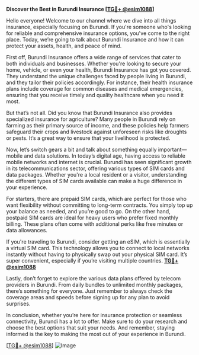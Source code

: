 **Discover the Best in Burundi Insurance [[TG💪+ @esim1088](https://t.me/s/esim1088)]**

Hello everyone! Welcome to our channel where we dive into all things insurance, especially focusing on Burundi. If you're someone who's looking for reliable and comprehensive insurance options, you've come to the right place. Today, we’re going to talk about Burundi Insurance and how it can protect your assets, health, and peace of mind.

First off, Burundi Insurance offers a wide range of services that cater to both individuals and businesses. Whether you're looking to secure your home, vehicle, or even your health, Burundi Insurance has got you covered. They understand the unique challenges faced by people living in Burundi, and they tailor their policies accordingly. For instance, their health insurance plans include coverage for common diseases and medical emergencies, ensuring that you receive timely and quality healthcare when you need it most.

But that’s not all. Did you know that Burundi Insurance also provides specialized insurance for agriculture? Many people in Burundi rely on farming as their primary source of income, and these policies help farmers safeguard their crops and livestock against unforeseen risks like droughts or pests. It’s a great way to ensure that your livelihood is protected.

Now, let’s switch gears a bit and talk about something equally important—mobile and data solutions. In today’s digital age, having access to reliable mobile networks and internet is crucial. Burundi has seen significant growth in its telecommunications sector, offering various types of SIM cards and data packages. Whether you're a local resident or a visitor, understanding the different types of SIM cards available can make a huge difference in your experience.

For starters, there are prepaid SIM cards, which are perfect for those who want flexibility without committing to long-term contracts. You simply top up your balance as needed, and you’re good to go. On the other hand, postpaid SIM cards are ideal for heavy users who prefer fixed monthly billing. These plans often come with additional perks like free minutes or data allowances.

If you're traveling to Burundi, consider getting an eSIM, which is essentially a virtual SIM card. This technology allows you to connect to local networks instantly without having to physically swap out your physical SIM card. It’s super convenient, especially if you’re visiting multiple countries. **[TG💪+ @esim1088](https://t.me/s/esim1088)**

Lastly, don’t forget to explore the various data plans offered by telecom providers in Burundi. From daily bundles to unlimited monthly packages, there’s something for everyone. Just remember to always check the coverage areas and speeds before signing up for any plan to avoid surprises.

In conclusion, whether you’re here for insurance protection or seamless connectivity, Burundi has a lot to offer. Make sure to do your research and choose the best options that suit your needs. And remember, staying informed is the key to making the most out of your experience in Burundi.

[[TG💪+ @esim1088](https://t.me/s/esim1088)] ![Image](https://i.postimg.cc/Y0z9fWf4/image.png)